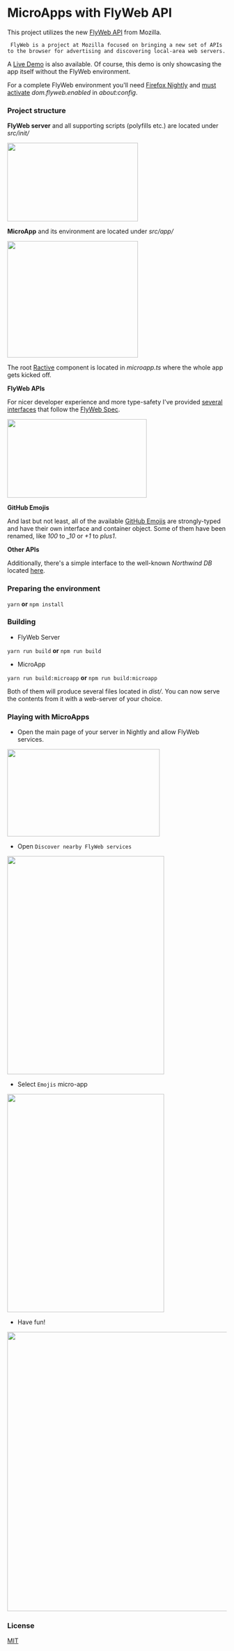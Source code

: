 # MicroApps with FlyWeb API

This project utilizes the new [FlyWeb API](https://flyweb.github.io/) from Mozilla.

`
FlyWeb is a project at Mozilla focused on bringing a new set of APIs to the browser for advertising and discovering local-area web servers.`

A [Live Demo](https://brakmic.com/demos/microapp/) is also available. Of course, this demo is only showcasing the app itself without the FlyWeb environment.

For a complete FlyWeb environment you'll need [Firefox Nightly](https://nightly.mozilla.org/) and [must activate](https://flyweb.github.io/#getting-started) *dom.flyweb.enabled* in *about:config*.

### Project structure

**FlyWeb server** and all supporting scripts (polyfills etc.) are located under *src/init/*

<img src="http://brakmic.com/img/demos/microapps/server_files.png" width=300 height=180>

**MicroApp** and its environment are located under *src/app/*

<img src="http://brakmic.com/img/demos/microapps/microapp_files.png" width=300 height=267>

The root [Ractive](http://www.ractivejs.org/) component is located in *microapp.ts* where the whole app gets kicked off.

**FlyWeb APIs**

For nicer developer experience and more type-safety I've provided [several interfaces](https://github.com/brakmic/FlyWeb-Emoji-Tables/tree/master/src/app/interfaces/FlyWeb) that follow the [FlyWeb Spec](https://flyweb.github.io/spec/).

<img src="http://brakmic.com/img/demos/microapps/flyweb_interfaces.png" width=320 height=180>

**GitHub Emojis**

And last but not least, all of the available [GitHub Emojis](https://github.com/brakmic/FlyWeb-Emoji-Tables/tree/master/src/app/interfaces/GitHub) are strongly-typed and have their own interface and container object. Some of them have been renamed, like *100* to *_10* or *+1* to *plus1*.

**Other APIs**

Additionally, there's a simple interface to the well-known *Northwind DB* located [here](https://github.com/brakmic/FlyWeb-Emoji-Tables/tree/master/src/app/interfaces/Northwind).

### Preparing the environment

`yarn` **or** `npm install`

### Building

* FlyWeb Server

`yarn run build` **or** `npm run build`

* MicroApp

`yarn run build:microapp` **or** `npm run build:microapp`

Both of them will produce several files located in *dist/*. You can now serve the contents from it with a web-server of your choice.

### Playing with MicroApps

* Open the main page of your server in Nightly and allow FlyWeb services.

<img src="http://brakmic.com/img/demos/microapps/allow_flyweb_server.png" width=350 height=200>

* Open `Discover nearby FlyWeb services`

<img src="http://brakmic.com/img/demos/microapps/open_flyweb_apps.png" width=360 height=500>

* Select `Emojis` micro-app

<img src="http://brakmic.com/img/demos/microapps/emojis_microapp.png" width=360 height=500>

* Have fun!

<img src="http://brakmic.com/img/demos/microapps/flyweb_demo.png" width=840 height=640>

### License

[MIT](https://github.com/brakmic/FlyWeb-Emoji-Tables/blob/master/LICENSE)

